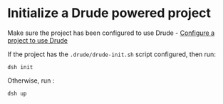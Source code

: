# Initialize a Drude powered project

Make sure the project has been configured to use Drude - [Configure a project to use Drude](/docs/drude-project-setup.md)

If the project has the `.drude/drude-init.sh` script configured, then run:

```
dsh init
```

Otherwise, run :

```
dsh up
```
